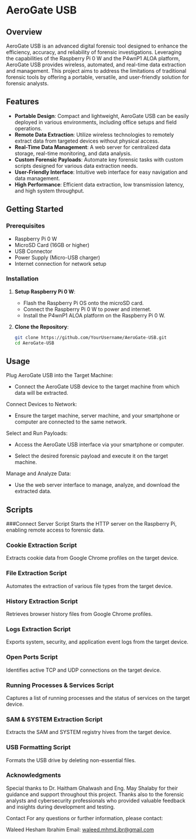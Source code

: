 # AeroGate USB

## Overview

AeroGate USB is an advanced digital forensic tool designed to enhance the efficiency, accuracy, and reliability of forensic investigations. Leveraging the capabilities of the Raspberry Pi 0 W and the P4wnP1 ALOA platform, AeroGate USB provides wireless, automated, and real-time data extraction and management. This project aims to address the limitations of traditional forensic tools by offering a portable, versatile, and user-friendly solution for forensic analysts.

## Features

- **Portable Design**: Compact and lightweight, AeroGate USB can be easily deployed in various environments, including office setups and field operations.
- **Remote Data Extraction**: Utilize wireless technologies to remotely extract data from targeted devices without physical access.
- **Real-Time Data Management**: A web server for centralized data storage, real-time monitoring, and data analysis.
- **Custom Forensic Payloads**: Automate key forensic tasks with custom scripts designed for various data extraction needs.
- **User-Friendly Interface**: Intuitive web interface for easy navigation and data management.
- **High Performance**: Efficient data extraction, low transmission latency, and high system throughput.

## Getting Started

### Prerequisites

- Raspberry Pi 0 W
- MicroSD Card (16GB or higher)
- USB Connector
- Power Supply (Micro-USB charger)
- Internet connection for network setup

### Installation

1. **Setup Raspberry Pi 0 W**:
   - Flash the Raspberry Pi OS onto the microSD card.
   - Connect the Raspberry Pi 0 W to power and internet.
   - Install the P4wnP1 ALOA platform on the Raspberry Pi 0 W.

2. **Clone the Repository**:
   ```bash
   git clone https://github.com/YourUsername/AeroGate-USB.git
   cd AeroGate-USB

## Usage
Plug AeroGate USB into the Target Machine:

- Connect the AeroGate USB device to the target machine from which data will be extracted.

Connect Devices to Network:

- Ensure the target machine, server machine, and your smartphone or computer are connected to the same network.

Select and Run Payloads:

- Access the AeroGate USB interface via your smartphone or computer.

- Select the desired forensic payload and execute it on the target machine.

Manage and Analyze Data:

- Use the web server interface to manage, analyze, and download the extracted data.

## Scripts
###Connect Server Script
Starts the HTTP server on the Raspberry Pi, enabling remote access to forensic data.

### Cookie Extraction Script
Extracts cookie data from Google Chrome profiles on the target device.

### File Extraction Script
Automates the extraction of various file types from the target device.

### History Extraction Script
Retrieves browser history files from Google Chrome profiles.

### Logs Extraction Script
Exports system, security, and application event logs from the target device.

### Open Ports Script
Identifies active TCP and UDP connections on the target device.

### Running Processes & Services Script
Captures a list of running processes and the status of services on the target device.

### SAM & SYSTEM Extraction Script
Extracts the SAM and SYSTEM registry hives from the target device.

### USB Formatting Script
Formats the USB drive by deleting non-essential files.





### Acknowledgments
Special thanks to Dr. Haitham Ghalwash and Eng. May Shalaby for their guidance and support throughout this project. Thanks also to the forensic analysts and cybersecurity professionals who provided valuable feedback and insights during development and testing.

Contact
For any questions or further information, please contact:

Waleed Hesham Ibrahim
Email: waleed.mhmd.ibr@gmail.com

